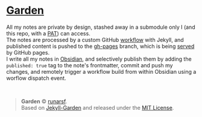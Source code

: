 # [Garden](https://publish.runarsf.dev)

All my notes are private by design, stashed away in a submodule only I (and this repo, with a [PAT](https://docs.github.com/en/authentication/keeping-your-account-and-data-secure/creating-a-personal-access-token)) can access.<br/>
The notes are processed by a custom GitHub [workflow](https://github.com/runarsf/garden/blob/main/.github/workflows/deploy.yaml) with Jekyll, and published content is pushed to the [gh-pages](https://github.com/runarsf/garden/tree/gh-pages) branch, which is being [served](https://publish.runarsf.dev) by GitHub pages.<br/>
I write all my notes in [Obsidian](https://obsidian.md), and selectively publish them by adding the `published: true` tag to the note's frontmatter, commit and push my changes, and remotely trigger a workflow build from within Obsidian using a worflow dispatch event.<br/>

<br/>

> **Garden** © [runarsf](https://github.com/runarsf).<br/>
> Based on [Jekyll-Garden](https://github.com/Jekyll-Garden/jekyll-garden.github.io) and released under the [MIT License](https://github.com/runarsf/garden/blob/main/LICENSE).
